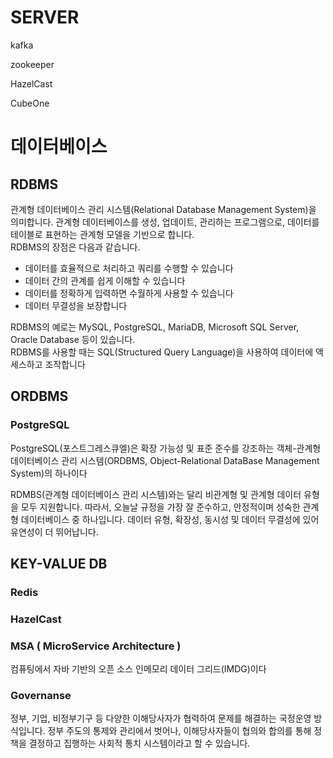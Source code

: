 # SERVER

kafka

zookeeper

HazelCast

CubeOne

# 데이터베이스

## RDBMS

관계형 데이터베이스 관리 시스템(Relational Database Management System)을 의미합니다. 관계형 데이터베이스를 생성, 업데이트, 관리하는 프로그램으로, 데이터를 테이블로 표현하는 관계형 모델을 기반으로 합니다.  
RDBMS의 장점은 다음과 같습니다.

-   데이터를 효율적으로 처리하고 쿼리를 수행할 수 있습니다
-   데이터 간의 관계를 쉽게 이해할 수 있습니다
-   데이터를 정확하게 입력하면 수월하게 사용할 수 있습니다
-   데이터 무결성을 보장합니다

RDBMS의 예로는 MySQL, PostgreSQL, MariaDB, Microsoft SQL Server, Oracle Database 등이 있습니다.  
RDBMS를 사용할 때는 SQL(Structured Query Language)을 사용하여 데이터에 액세스하고 조작합니다

## ORDBMS
### PostgreSQL

PostgreSQL(포스트그레스큐엘)은 확장 가능성 및 표준 준수를 강조하는 객체-관계형 데이터베이스 관리 시스템(ORDBMS, Object-Relational DataBase Management System)의 하나이다 

RDMBS(관계형 데이터베이스 관리 시스템)와는 달리 비관계형 및 관계형 데이터 유형을 모두 지원합니다. 따라서, 오늘날 규정을 가장 잘 준수하고, 안정적이며 성숙한 관계형 데이터베이스 중 하나입니다. 데이터 유형, 확장성, 동시성 및 데이터 무결성에 있어 유연성이 더 뛰어납니다.

## KEY-VALUE DB
### Redis
### HazelCast

### MSA ( MicroService Architecture )

컴퓨팅에서 자바 기반의 오픈 소스 인메모리 데이터 그리드(IMDG)이다

### Governanse

정부, 기업, 비정부기구 등 다양한 이해당사자가 협력하여 문제를 해결하는 국정운영 방식입니다. 정부 주도의 통제와 관리에서 벗어나, 이해당사자들이 협의와 합의를 통해 정책을 결정하고 집행하는 사회적 통치 시스템이라고 할 수 있습니다.

